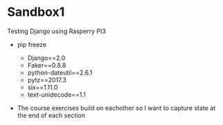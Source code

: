 # Sandbox1
Testing Django using Rasperry PI3

- pip freeze
    - Django==2.0
    - Faker==0.8.8
    - python-dateutil==2.6.1
    - pytz==2017.3
    - six==1.11.0
    - text-unidecode==1.1

- The course exercises build on eachother so I want to capture state at the end of each section

